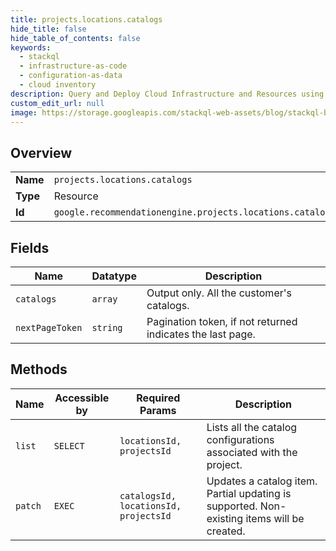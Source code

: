 ```yaml
---
title: projects.locations.catalogs
hide_title: false
hide_table_of_contents: false
keywords:
  - stackql
  - infrastructure-as-code
  - configuration-as-data
  - cloud inventory
description: Query and Deploy Cloud Infrastructure and Resources using SQL
custom_edit_url: null
image: https://storage.googleapis.com/stackql-web-assets/blog/stackql-blog-post-featured-image.png
---
```

  
    

## Overview
<table><tbody>
<tr><td><b>Name</b></td><td><code>projects.locations.catalogs</code></td></tr>
<tr><td><b>Type</b></td><td>Resource</td></tr>
<tr><td><b>Id</b></td><td><code>google.recommendationengine.projects.locations.catalogs</code></td></tr>
</tbody></table>

## Fields
| Name | Datatype | Description |
| ---- | -------- | ----------- |
| `catalogs` | `array` | Output only. All the customer's catalogs. |
| `nextPageToken` | `string` | Pagination token, if not returned indicates the last page. |
## Methods
| Name | Accessible by | Required Params | Description |
| ---- | ------------- | --------------- | ----------- |
| `list` | `SELECT` | `locationsId, projectsId` | Lists all the catalog configurations associated with the project. |
| `patch` | `EXEC` | `catalogsId, locationsId, projectsId` | Updates a catalog item. Partial updating is supported. Non-existing items will be created. |
